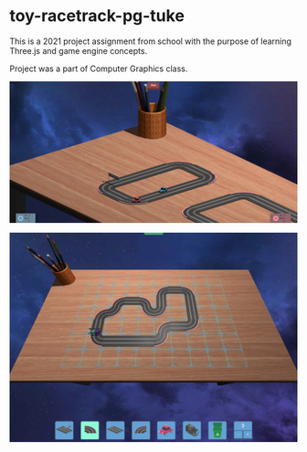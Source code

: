 # toy-racetrack-pg-tuke
This is a 2021 project assignment from school with the purpose of learning Three.js and game engine concepts.

Project was a part of Computer Graphics class.

![Example 1](images/example1.png)

![Example 2](images/example2.png)
